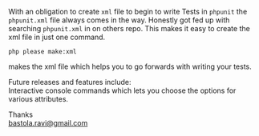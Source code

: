 With an obligation to create ```xml``` file to begin to write Tests in ```phpunit```  the ```phpunit.xml``` file always 
comes in the way. Honestly got fed up with searching ```phpunit.xml``` in on others repo. 
This makes it easy to create the xml file in just one command.


```php please make:xml```

makes the xml file which helps you to go forwards with writing your tests.


Future releases and features include:
<br>
Interactive console commands which lets you choose the options for various attributes.


Thanks <br>
bastola.ravi@gmail.com

